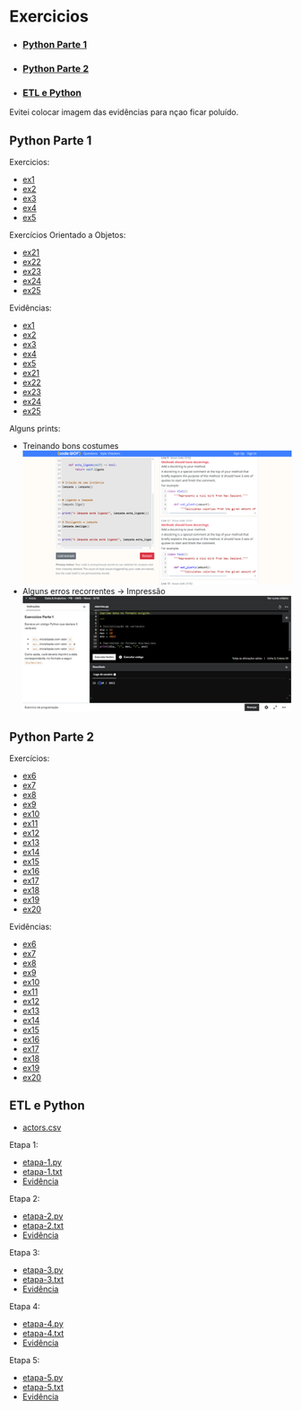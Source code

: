 # Exercicios 

- ### [Python Parte 1]()
- ### [Python Parte 2]()
- ### [ETL e Python]()

Evitei colocar imagem das evidências para nçao ficar poluído.
## Python Parte 1
Exercicios:
- [ex1](/Sprint3/Exercicios/Python%20Parte%201/ex1.txt)
- [ex2](/Sprint3/Exercicios/Python%20Parte%201/ex2.txt)
- [ex3](/Sprint3/Exercicios/Python%20Parte%201/ex3.txt)
- [ex4](/Sprint3/Exercicios/Python%20Parte%201/ex4.txt)
- [ex5](/Sprint3/Exercicios/Python%20Parte%201/ex5.txt)

Exercícios Orientado a Objetos:
- [ex21](/Sprint3/Exercicios/Python%20Parte%201/ex21.txt)
- [ex22](/Sprint3/Exercicios/Python%20Parte%201/ex22.txt)
- [ex23](/Sprint3/Exercicios/Python%20Parte%201/ex23.txt)
- [ex24](/Sprint3/Exercicios/Python%20Parte%201/ex24.txt)
- [ex25](/Sprint3/Exercicios/Python%20Parte%201/ex25.txt)

Evidências:
- [ex1](/Sprint3/Evidências/ExerciciosPython1/ex1.png)
- [ex2](/Sprint3/Evidências/ExerciciosPython1/ex2.png)
- [ex3](/Sprint3/Evidências/ExerciciosPython1/ex3.png)
- [ex4](/Sprint3/Evidências/ExerciciosPython1/ex4.png)
- [ex5](/Sprint3/Evidências/ExerciciosPython1/ex5.png)
- [ex21](/Sprint3/Evidências/ExerciciosPython1/ex21.png)
- [ex22](/Sprint3/Evidências/ExerciciosPython1/ex22.png)
- [ex23](/Sprint3/Evidências/ExerciciosPython1/ex23.png)
- [ex24](/Sprint3/Evidências/ExerciciosPython1/ex24.png)
- [ex25](/Sprint3/Evidências/ExerciciosPython1/ex25.png)

Alguns prints:
- Treinando bons costumes
![bons costumes](/Sprint3/Evidências/ExerciciosPython1/bonsCostumesPy.png)
- Alguns erros recorrentes -> Impressão
![erro de impressão](/Sprint3/Evidências/ExerciciosPython1/erroDeImpressao.png)

## Python Parte 2
Exercícios:
- [ex6](/Sprint3/Exercicios/Python%20Parte%202/ex6.txt)
- [ex7](/Sprint3/Exercicios/Python%20Parte%202/ex7.txt)
- [ex8](/Sprint3/Exercicios/Python%20Parte%202/ex8.txt)
- [ex9](/Sprint3/Exercicios/Python%20Parte%202/ex9.txt)
- [ex10](/Sprint3/Exercicios/Python%20Parte%202/ex10.txt)
- [ex11](/Sprint3/Exercicios/Python%20Parte%202/ex11.txt)
- [ex12](/Sprint3/Exercicios/Python%20Parte%202/ex12.txt)
- [ex13](/Sprint3/Exercicios/Python%20Parte%202/ex13.txt)
- [ex14](/Sprint3/Exercicios/Python%20Parte%202/ex14.txt)
- [ex15](/Sprint3/Exercicios/Python%20Parte%202/ex15.txt)
- [ex16](/Sprint3/Exercicios/Python%20Parte%202/ex16.txt)
- [ex17](/Sprint3/Exercicios/Python%20Parte%202/ex17.txt)
- [ex18](/Sprint3/Exercicios/Python%20Parte%202/ex18.txt)
- [ex19](/Sprint3/Exercicios/Python%20Parte%202/ex19.txt)
- [ex20](/Sprint3/Exercicios/Python%20Parte%202/ex20.txt)

Evidências:
- [ex6](/Sprint3/Evidências/ExerciciosPython2/ex6.png)
- [ex7](/Sprint3/Evidências/ExerciciosPython2/ex7.png)
- [ex8](/Sprint3/Evidências/ExerciciosPython2/ex8.png)
- [ex9](/Sprint3/Evidências/ExerciciosPython2/ex9.png)
- [ex10](/Sprint3/Evidências/ExerciciosPython2/ex10.png)
- [ex11](/Sprint3/Evidências/ExerciciosPython2/ex11.png)
- [ex12](/Sprint3/Evidências/ExerciciosPython2/ex12.png)
- [ex13](/Sprint3/Evidências/ExerciciosPython2/ex13.png)
- [ex14](/Sprint3/Evidências/ExerciciosPython2/ex14.png)
- [ex15](/Sprint3/Evidências/ExerciciosPython2/ex15.png)
- [ex16](/Sprint3/Evidências/ExerciciosPython2/ex16.png)
- [ex17](/Sprint3/Evidências/ExerciciosPython2/ex17.png)
- [ex18](/Sprint3/Evidências/ExerciciosPython2/ex18.png)
- [ex19](/Sprint3/Evidências/ExerciciosPython2/ex19.png)
- [ex20](/Sprint3/Evidências/ExerciciosPython2/ex20.png)

## ETL e Python
- [actors.csv](/Sprint3/Exercicios/exETLPY/actors.csv)

Etapa 1:
- [etapa-1.py](/Sprint3/Exercicios/exETLPY/etapa-1.py)
- [etapa-1.txt](/Sprint3/Exercicios/exETLPY/etapa-1.txt)
- [Evidência](/Sprint3/Evidências/ExerciciosETL/etapa1.png)

Etapa 2:
- [etapa-2.py](/Sprint3/Exercicios/exETLPY/etapa-2.py)
- [etapa-2.txt](/Sprint3/Exercicios/exETLPY/etapa-2.txt)
- [Evidência](/Sprint3/Evidências/ExerciciosETL/etapa2.png)

Etapa 3:
- [etapa-3.py](/Sprint3/Exercicios/exETLPY/etapa-3.py)
- [etapa-3.txt](/Sprint3/Exercicios/exETLPY/etapa-3.txt)
- [Evidência](/Sprint3/Evidências/ExerciciosETL/etapa3.png)

Etapa 4:
- [etapa-4.py](/Sprint3/Exercicios/exETLPY/etapa-4.py)
- [etapa-4.txt](/Sprint3/Exercicios/exETLPY/etapa-4.txt)
- [Evidência](/Sprint3/Evidências/ExerciciosETL/etapa4.png)

Etapa 5:
- [etapa-5.py](/Sprint3/Exercicios/exETLPY/etapa-5.py)
- [etapa-5.txt](/Sprint3/Exercicios/exETLPY/etapa-5.txt)
- [Evidência](/Sprint3/Evidências/ExerciciosETL/etapa5.png)